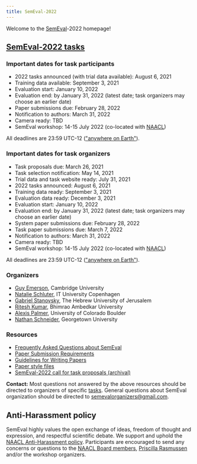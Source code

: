 ```yaml
---
title: SemEval-2022
---
```


Welcome to the [SemEval](https://semeval.github.io/)-2022 homepage!

## [SemEval-2022 tasks](https://semeval.github.io/SemEval2022/tasks) 

<!---
### [SemEval-2022 program](https://semeval.github.io/SemEval2022/schedule)
--->

### Important dates for task participants

- 2022 tasks announced (with trial data available): August 6, 2021
- Training data available: September 3, 2021
- Evaluation start: January 10, 2022
- Evaluation end: by January 31, 2022 (latest date; task organizers may choose an earlier date)
- Paper submissions due: February 28, 2022
- Notification to authors: March 31, 2022
- Camera ready: TBD
- SemEval workshop: 14-15 July 2022 (co-located with [NAACL](https://2022.naacl.org/))

All deadlines are 23:59 UTC-12 (["anywhere on Earth"](https://en.wikipedia.org/wiki/Anywhere_on_Earth)).

### Important dates for task organizers

- Task proposals due: March 26, 2021
- Task selection notification: May 14, 2021
- Trial data and task website ready: July 31, 2021
- 2022 tasks announced: August 6, 2021
- Training data ready: September 3, 2021
- Evaluation data ready: December 3, 2021
- Evaluation start: January 10, 2022
- Evaluation end: by January 31, 2022 (latest date; task organizers may choose an earlier date)
- System paper submissions due: February 28, 2022
- Task paper submissions due: March 7, 2022
- Notification to authors: March 31, 2022
- Camera ready: TBD
- SemEval workshop: 14-15 July 2022 (co-located with [NAACL](https://2022.naacl.org/))

All deadlines are 23:59 UTC-12 (["anywhere on Earth"](https://en.wikipedia.org/wiki/Anywhere_on_Earth)).

### Organizers

- [Guy Emerson](https://www.languagesciences.cam.ac.uk/directory/guy-emerson), Cambridge University
- [Natalie Schluter](https://natschluter.github.io/), IT University Copenhagen
- [Gabriel Stanovsky](https://gabrielstanovsky.github.io/), The Hebrew University of Jerusalem
- [Ritesh Kumar](https://www.ctrans.in/research/clresearch), Bhimrao Ambedkar University
- [Alexis Palmer](https://linguistics.unt.edu/alexis-palmer), University of Colorado Boulder
- [Nathan Schneider](http://people.cs.georgetown.edu/nschneid/), Georgetown University

### Resources

- [Frequently Asked Questions about SemEval](/faq.html)
- [Paper Submission Requirements](/paper-requirements.html)
- [Guidelines for Writing Papers](/system-paper-template.html)
- [Paper style files](https://github.com/acl-org/acl-style-files)
- [SemEval-2022 call for task proposals (archival)](https://semeval.github.io/SemEval2022/cft)

__Contact:__ Most questions not answered by the above resources should be directed to organizers of specific [tasks](tasks.html).
General questions about SemEval organization should be directed to <semevalorganizers@gmail.com>.

## Anti-Harassment policy

SemEval highly values the open exchange of ideas, freedom of thought and expression, and respectful scientific debate.
We support and uphold the [NAACL Anti-Harassment policy](http://naacl.org/policies/anti-harassment.html).
Participants are encouraged to send any concerns or questions to the [NAACL Board members](http://naacl.org/officers/),
[Priscilla Rasmussen](mailto:acl@aclweb.org) and/or the workshop organizers.

